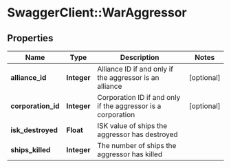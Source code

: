 # SwaggerClient::WarAggressor

## Properties
Name | Type | Description | Notes
------------ | ------------- | ------------- | -------------
**alliance_id** | **Integer** | Alliance ID if and only if the aggressor is an alliance | [optional] 
**corporation_id** | **Integer** | Corporation ID if and only if the aggressor is a corporation | [optional] 
**isk_destroyed** | **Float** | ISK value of ships the aggressor has destroyed | 
**ships_killed** | **Integer** | The number of ships the aggressor has killed | 


